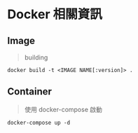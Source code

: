 # Docker 相關資訊

## Image
>building
```
docker build -t <IMAGE NAME[:version]> .
```

## Container
>使用 docker-compose 啟動
```
docker-compose up -d
```